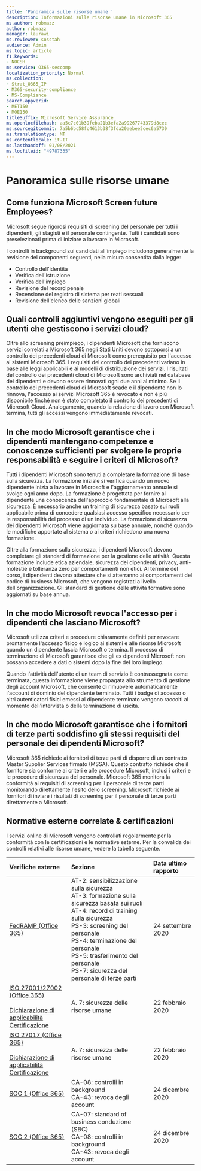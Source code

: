 ```yaml
---
title: 'Panoramica sulle risorse umane '
description: Informazioni sulle risorse umane in Microsoft 365
ms.author: robmazz
author: robmazz
manager: laurawi
ms.reviewer: sosstah
audience: Admin
ms.topic: article
f1.keywords:
- NOCSH
ms.service: O365-seccomp
localization_priority: Normal
ms.collection:
- Strat_O365_IP
- M365-security-compliance
- MS-Compliance
search.appverid:
- MET150
- MOE150
titleSuffix: Microsoft Service Assurance
ms.openlocfilehash: aa5c7c01b39feba21b3efa2a99267743379d8cec
ms.sourcegitcommit: 7a5b6bc58fc4613b38f3fda20aebee5cec6a5730
ms.translationtype: MT
ms.contentlocale: it-IT
ms.lasthandoff: 01/08/2021
ms.locfileid: "49787335"
---
```

# <a name="human-resources-overview"></a>Panoramica sulle risorse umane 

## <a name="how-does-microsoft-screen-prospective-employees"></a>Come funziona Microsoft Screen future Employees?

Microsoft segue rigorosi requisiti di screening del personale per tutti i dipendenti, gli stagisti e il personale contingente. Tutti i candidati sono preselezionati prima di iniziare a lavorare in Microsoft.

I controlli in background sui candidati all'impiego includono generalmente la revisione dei componenti seguenti, nella misura consentita dalla legge:

- Controllo dell'identità
- Verifica dell'istruzione
- Verifica dell'impiego
- Revisione del record penale
- Recensione del registro di sistema per reati sessuali
- Revisione dell'elenco delle sanzioni globali

## <a name="what-additional-checks-are-performed-for-those-who-manage-cloud-services"></a>Quali controlli aggiuntivi vengono eseguiti per gli utenti che gestiscono i servizi cloud?

Oltre allo screening preimpiego, i dipendenti Microsoft che forniscono servizi correlati a Microsoft 365 negli Stati Uniti devono sottoporsi a un controllo dei precedenti cloud di Microsoft come prerequisito per l'accesso ai sistemi Microsoft 365. I requisiti del controllo dei precedenti variano in base alle leggi applicabili e ai modelli di distribuzione dei servizi. I risultati del controllo dei precedenti cloud di Microsoft sono archiviati nel database dei dipendenti e devono essere rinnovati ogni due anni al minimo. Se il controllo dei precedenti cloud di Microsoft scade e il dipendente non lo rinnova, l'accesso ai servizi Microsoft 365 è revocato e non è più disponibile finché non è stato completato il controllo dei precedenti di Microsoft Cloud. Analogamente, quando la relazione di lavoro con Microsoft termina, tutti gli accessi vengono immediatamente revocati.

## <a name="how-does-microsoft-ensure-employees-maintain-sufficient-skillset-and-knowledge-to-perform-their-responsibilities-and-follow-microsoft-policies"></a>In che modo Microsoft garantisce che i dipendenti mantengano competenze e conoscenze sufficienti per svolgere le proprie responsabilità e seguire i criteri di Microsoft?

Tutti i dipendenti Microsoft sono tenuti a completare la formazione di base sulla sicurezza. La formazione iniziale si verifica quando un nuovo dipendente inizia a lavorare in Microsoft e l'aggiornamento annuale si svolge ogni anno dopo. La formazione è progettata per fornire al dipendente una conoscenza dell'approccio fondamentale di Microsoft alla sicurezza. È necessario anche un training di sicurezza basato sui ruoli applicabile prima di concedere qualsiasi accesso specifico necessario per le responsabilità del processo di un individuo. La formazione di sicurezza dei dipendenti Microsoft viene aggiornata su base annuale, nonché quando le modifiche apportate al sistema o ai criteri richiedono una nuova formazione.

Oltre alla formazione sulla sicurezza, i dipendenti Microsoft devono completare gli standard di formazione per la gestione delle attività. Questa formazione include etica aziendale, sicurezza dei dipendenti, privacy, anti-molestie e tolleranza zero per comportamenti non etici. Al termine del corso, i dipendenti devono attestare che si atterranno ai comportamenti del codice di business Microsoft, che vengono registrati a livello dell'organizzazione. Gli standard di gestione delle attività formative sono aggiornati su base annua.

## <a name="how-does-microsoft-revoke-access-for-employees-who-leave-microsoft"></a>In che modo Microsoft revoca l'accesso per i dipendenti che lasciano Microsoft?

Microsoft utilizza criteri e procedure chiaramente definiti per revocare prontamente l'accesso fisico e logico ai sistemi e alle risorse Microsoft quando un dipendente lascia Microsoft o termina. Il processo di terminazione di Microsoft garantisce che gli ex dipendenti Microsoft non possano accedere a dati o sistemi dopo la fine del loro impiego.

Quando l'attività dell'utente di un team di servizio è contrassegnata come terminata, questa informazione viene propagata allo strumento di gestione degli account Microsoft, che consente di rimuovere automaticamente l'account di dominio del dipendente terminato. Tutti i badge di accesso o altri autenticatori fisici emessi al dipendente terminato vengono raccolti al momento dell'intervista o della terminazione di uscita.

## <a name="how-does-microsoft-ensure-third-party-suppliers-meet-the-same-personnel-requirements-as-microsoft-employees"></a>In che modo Microsoft garantisce che i fornitori di terze parti soddisfino gli stessi requisiti del personale dei dipendenti Microsoft?

Microsoft 365 richiede ai fornitori di terze parti di disporre di un contratto Master Supplier Services firmato (MSSA). Questo contratto richiede che il fornitore sia conforme ai criteri e alle procedure Microsoft, inclusi i criteri e le procedure di sicurezza del personale. Microsoft 365 monitora la conformità ai requisiti di screening per il personale di terze parti monitorando direttamente l'esito dello screening. Microsoft richiede ai fornitori di inviare i risultati di screening per il personale di terze parti direttamente a Microsoft.

## <a name="related-external-regulations--certifications"></a>Normative esterne correlate & certificazioni

I servizi online di Microsoft vengono controllati regolarmente per la conformità con le certificazioni e le normative esterne. Per la convalida dei controlli relativi alle risorse umane, vedere la tabella seguente.

| **Verifiche esterne** | **Sezione** | **Data ultimo rapporto** |
|:--------------------|:------------|:-----------------------|  
| [FedRAMP (Office 365)](https://compliance.microsoft.com/compliancemanager) | AT-2: sensibilizzazione sulla sicurezza <br> AT-3: formazione sulla sicurezza basata sui ruoli <br> AT-4: record di training sulla sicurezza <br> PS-3: screening del personale <br> PS-4: terminazione del personale <br> PS-5: trasferimento del personale <br> PS-7: sicurezza del personale di terze parti | 24 settembre 2020 |
| [ISO 27001/27002 (Office 365)](https://servicetrust.microsoft.com/ViewPage/MSComplianceGuideV3?command=Download&downloadType=Document&downloadId=d7864d4f-e053-4cc4-a964-fa526d07c3be&tab=7027ead0-3d6b-11e9-b9e1-290b1eb4cdeb&docTab=7027ead0-3d6b-11e9-b9e1-290b1eb4cdeb_ISO_Reports) <br><br> [Dichiarazione di applicabilità](https://servicetrust.microsoft.com/ViewPage/MSComplianceGuide?command=Download&downloadType=Document&downloadId=8ee1e46b-2ada-4e7b-bb7d-4c55a8cb6fcd&docTab=4ce99610-c9c0-11e7-8c2c-f908a777fa4d_ISO_Reports) <br> [Certificazione](https://servicetrust.microsoft.com/ViewPage/MSComplianceGuideV3?command=Download&downloadType=Document&downloadId=1e84a14a-2468-45ac-9412-5e53250d57ec&tab=7027ead0-3d6b-11e9-b9e1-290b1eb4cdeb&docTab=7027ead0-3d6b-11e9-b9e1-290b1eb4cdeb_ISO_Reports) | A. 7: sicurezza delle risorse umane | 22 febbraio 2020 |
| [ISO 27017 (Office 365)](https://aka.ms/o365iso) <br><br> [Dichiarazione di applicabilità](https://aka.ms/o365isosoa) <br> [Certificazione](https://aka.ms/Office365ISO27017Cert) | A. 7: sicurezza delle risorse umane | 22 febbraio 2020 |
| [SOC 1 (Office 365)](https://servicetrust.microsoft.com/ViewPage/MSComplianceGuideV3?command=Download&downloadType=Document&downloadId=90df3f9c-3aaf-4dbf-99d0-ca9f2991721b&tab=7027ead0-3d6b-11e9-b9e1-290b1eb4cdeb&docTab=7027ead0-3d6b-11e9-b9e1-290b1eb4cdeb_SOC_%2F_SSAE_16_Reports) | CA-08: controlli in background <br> CA-43: revoca degli account | 24 dicembre 2020 |
| [SOC 2 (Office 365)](https://servicetrust.microsoft.com/ViewPage/MSComplianceGuideV3?command=Download&downloadType=Document&downloadId=a73c1738-7892-42b7-acd3-87b6371c53f6&tab=7027ead0-3d6b-11e9-b9e1-290b1eb4cdeb&docTab=7027ead0-3d6b-11e9-b9e1-290b1eb4cdeb_SOC_%2F_SSAE_16_Reports) | CA-07: standard of business conduzione (SBC) <br> CA-08: controlli in background <br> CA-43: revoca degli account | 24 dicembre 2020 |
